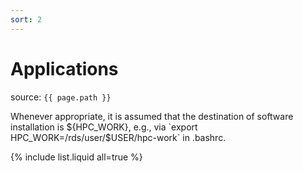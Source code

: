 ```yaml
---
sort: 2
---
```


# Applications

source: `{{ page.path }}`

Whenever appropriate, it is assumed that the destination of software installation is ${HPC_WORK}, e.g.,
via `export HPC_WORK=/rds/user/$USER/hpc-work` in .bashrc.

{% include list.liquid all=true %}
